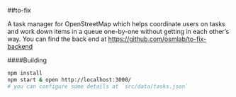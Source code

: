 ##to-fix

A task manager for OpenStreetMap which helps coordinate users on tasks and work down items in a queue one-by-one without getting in each other’s way. You can find the back end at https://github.com/osmlab/to-fix-backend

####Building

```sh
npm install
npm start & open http://localhost:3000/
# you can configure some details at `src/data/tasks.json`
```
